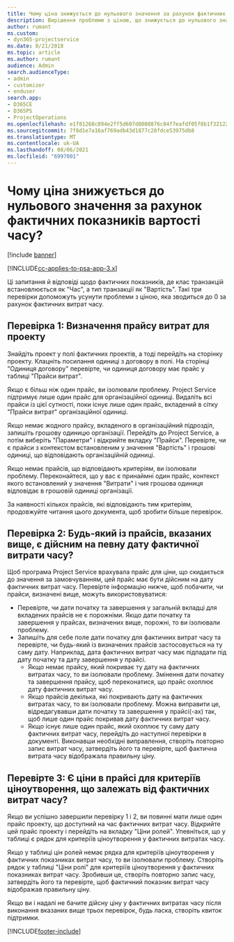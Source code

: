 ```yaml
---
title: Чому ціна знижується до нульового значення за рахунок фактичних показників вартості часу?
description: Вирішення проблеми з ціною, що знижується до нульового значення за рахунок фактичних показників вартості часу.
author: rumant
ms.custom:
- dyn365-projectservice
ms.date: 8/21/2018
ms.topic: article
ms.author: rumant
audience: Admin
search.audienceType:
- admin
- customizer
- enduser
search.app:
- D365CE
- D365PS
- ProjectOperations
ms.openlocfilehash: e1f81268c894e2ff5d607d8008876c84f7eafdf05f8b1f3212263a5dfa89b69d
ms.sourcegitcommit: 7f8d1e7a16af769adb43d1877c28fdce53975db8
ms.translationtype: MT
ms.contentlocale: uk-UA
ms.lasthandoff: 08/06/2021
ms.locfileid: "6997001"
---
```

# <a name="why-is-the-price-defaulting-to-zero-on-time-cost-actuals"></a>Чому ціна знижується до нульового значення за рахунок фактичних показників вартості часу?

[!include [banner](../includes/psa-now-project-operations.md)]

[!INCLUDE[cc-applies-to-psa-app-3.x](../includes/cc-applies-to-psa-app-3x.md)]

Ці запитання й відповіді щодо фактичних показників, де клас транзакцій встановлюється як "Час", а тип транзакції як "Вартість". Такі три перевірки допоможуть усунути проблеми з ціною, яка зводиться до 0 за рахунок фактичних витрат часу.
 
## <a name="check-1-identify-the-cost-price-list-for-the-project"></a>Перевірка 1: Визначення прайсу витрат для проекту

Знайдіть проект у полі фактичних проектів, а тоді перейдіть на сторінку проекту. Клацніть посилання одиниці з договору в полі. На сторінці "Одиниця договору" перевірте, чи одиниця договору має прайс у таблиці "Прайси витрат".

Якщо є більш ніж один прайс, ви ізолювали проблему. Project Service підтримує лише один прайс для організаційної одиниці. Видаліть всі прайси із цієї сутності, поки існує лише один прайс, вкладений в сітку "Прайси витрат" організаційної одиниці.

Якщо немає жодного прайсу, вкладеного в організаційний підрозділ, запишіть грошову одиницю організації. Перейдіть до Project Service, а потім виберіть "Параметри" і відкрийте вкладку "Прайси". Перевірте, чи є прайси з контекстом встановленим у значення "Вартість" і грошові одиниці, що відповідають організаційній одиниці.
 
Якщо немає прайсів, що відповідають критеріям, ви ізолювали проблему. Переконайтеся, що у вас є принаймні один прайс, контекст якого встановлений у значення "Витрати" і чия грошова одиниця відповідає в грошовій одиниці організації.

За наявності кількох прайсів, які відповідають тим критеріям, продовжуйте читання цього документа, щоб зробити більше перевірок.

## <a name="check-2-are-any-of-the-price-lists-identified-above-valid-for-the-specific-date-of-the-time-cost-actual"></a>Перевірка 2: Будь-який із прайсів, вказаних вище, є дійсним на певну дату фактичної витрати часу?

Щоб програма Project Service врахувала прайс для ціни, що скидається до значення за замовчуванням, цей прайс має бути дійсним на дату фактичних витрат часу. Перевірте інформацію нижче, щоб побачити, чи прайси, визначені вище, можуть використовуватися:

- Перевірте, чи дати початку та завершення у загальній вкладці для вкладених прайсів не є порожніми. Якщо дати початку та завершення у прайсах, визначених вище, порожні, то ви ізолювали проблему. 
- Запишіть для себе поле дати початку для фактичних витрат часу та перевірте, чи будь-який із визначених прайсів застосовується на ту саму дату. Наприклад, дата фактичних витрат часу має підпадати під дату початку та дату завершення у прайсі. 
    - Якщо немає прайсу, який покриває ту дату на фактичних витратах часу, то ви ізолювали проблему. Змінення дати початку та завершення прайсу, щоб переконатися, що прайс охоплює дату фактичних витрат часу. 
    - Якщо прайсів декілька, які покривають дату на фактичних витратах часу, то ви ізолювали проблему. Можна виправити це, відредагувавши дати початку та завершення у прайсі(-ах) так, щоб лише один прайс покривав дату фактичних витрат часу. 
    - Якщо існує лише один прайс, який охоплює ту саму дату фактичних витрат часу, перейдіть до наступної перевірки в документі.
Виконавши необхідні виправлення, створіть повторно запис витрат часу, затвердіть його та перевірте, щоб фактична витрата часу відображала правильну ціну.

## <a name="check-3-is-there-a-price-in-the-price-list-for-the-pricing-dimensions-on-the-time-cost-actual"></a>Перевірте 3: Є ціни в прайсі для критеріїв ціноутворення, що залежать від фактичних витрат часу?

Якщо ви успішно завершили перевірку 1 і 2, ви повинні мати лише один прайс проекту, що доступний на час фактичних витрат часу. Відкрийте цей прайс проекту і перейдіть на вкладку "Ціни ролей". Упевніться, що у таблиці є рядок для критеріїв ціноутворення у фактичних витратах часу.

Якщо у таблиці цін ролей немає рядка для критеріїв ціноутворення у фактичних показниках витрат часу, то ви ізолювали проблему. Створіть рядок у таблиці "Ціни ролі" для критеріїв ціноутворення у фактичних показниках витрат часу. Зробивши це, створіть повторно запис часу, затвердіть його та перевірте, щоб фактичний показник витрат часу відображав правильну ціну.
 
Якщо ви і надалі не бачите дійсну ціну у фактичних витратах часу після виконання вказаних вище трьох перевірок, будь ласка, створіть квиток підтримки.





[!INCLUDE[footer-include](../includes/footer-banner.md)]